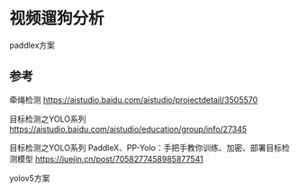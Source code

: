 # 视频遛狗分析
paddlex方案

## 参考
牵绳检测 https://aistudio.baidu.com/aistudio/projectdetail/3505570

目标检测之YOLO系列 https://aistudio.baidu.com/aistudio/education/group/info/27345

目标检测之YOLO系列 PaddleX、PP-Yolo：手把手教你训练、加密、部署目标检测模型 https://juejin.cn/post/7058277458985877541

yolov5方案
